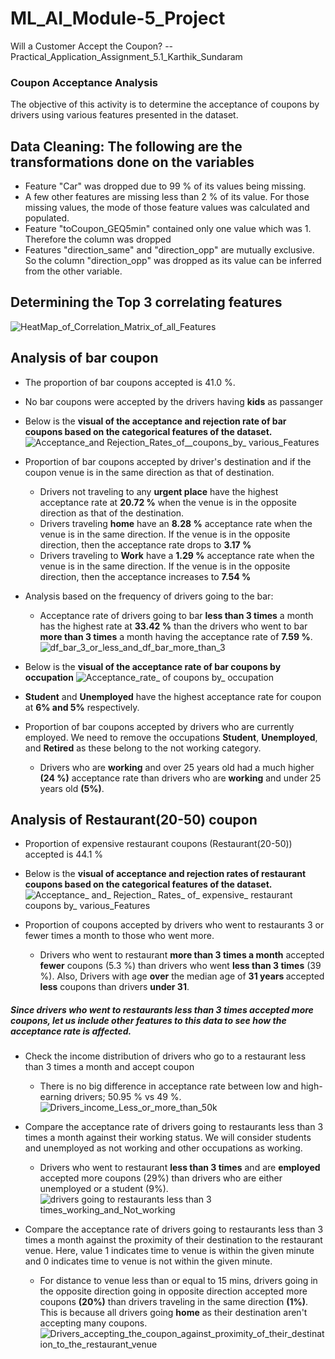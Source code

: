 # ML_AI_Module-5_Project
Will a Customer Accept the Coupon? -- Practical_Application_Assignment_5.1_Karthik_Sundaram
### Coupon Acceptance Analysis

The objective of this activity is to determine the acceptance of coupons by drivers using various features presented in the dataset.

## Data Cleaning: The following are the transformations done on the variables
* Feature "Car" was dropped due to 99 % of its values being missing.
* A few other features are missing less than 2 % of its value. For those missing values, the mode of those feature values was calculated and populated. 
* Feature "toCoupon_GEQ5min" contained only one value which was 1. Therefore the column was dropped
* Features "direction_same" and "direction_opp" are mutually exclusive. So the column "direction_opp" was dropped as its value can be inferred from the other variable.

## Determining the Top 3 correlating features
![HeatMap_of_Correlation_Matrix_of_all_Features](https://github.com/karthiksundaram80/ML_AI_Module-5_Project/assets/42277105/d1cbdcc3-9315-403b-8143-d8c81e82f7cd)


## Analysis of bar coupon
* The proportion of bar coupons accepted is 41.0 %.
* No bar coupons were accepted by the drivers having <b>kids</b> as passanger
* Below is the <b>visual of the acceptance and rejection rate of bar coupons based on the categorical features of the dataset.</b>
![Acceptance_and Rejection_Rates_of__coupons_by_ various_Features](https://github.com/karthiksundaram80/ML_AI_Module-5_Project/assets/42277105/3a002f15-9ab1-4f19-a2f7-931ceaf921a8)


* Proportion of bar coupons accepted by driver's destination and if the coupon venue is in the same direction as that of destination.
  - Drivers not traveling to any <b>urgent place</b> have the highest acceptance rate at <b> 20.72 %</b> when the venue is in the opposite direction as that of the destination.
  - Drivers traveling <b>home</b> have an <b>8.28 %</b> acceptance rate when the venue is in the same direction. If the venue is in the opposite direction, then the acceptance rate drops to <b>3.17 %</b>
  - Drivers traveling to <b>Work</b> have a <b>1.29 %</b> acceptance rate when the venue is in the same direction. If the venue is in the opposite direction, then the acceptance increases to <b>7.54 %</b>
  
* Analysis based on the frequency of drivers going to the bar:
  - Acceptance rate of drivers going to bar <b>less than 3 times</b> a month has the highest rate at <b>33.42 %</b> than the drivers who went to bar <b>more than 3 times</b> a month having the acceptance rate of <b>7.59 %</b>.
  ![df_bar_3_or_less_and_df_bar_more_than_3](https://github.com/karthiksundaram80/ML_AI_Module-5_Project/assets/42277105/45b45bc8-c019-4421-bc54-38ad8c2f5ea5)

* Below is the <b> visual of the acceptance rate of bar coupons by occupation</b>
  ![Acceptance_rate_ of _coupons_ by_ occupation](https://github.com/karthiksundaram80/ML_AI_Module-5_Project/assets/42277105/19d3ceb2-472e-440e-974b-b0dbbfd6a8d2)



* <b>Student</b> and <b>Unemployed</b> have the highest acceptance rate for coupon at <b>6% and 5%</b> respectively.
* Proportion of bar coupons accepted by drivers who are currently employed. We need to remove the occupations <b>Student</b>, <b>Unemployed</b>, and <b>Retired</b> as these belong to the not working category.
  - Drivers who are <b>working</b> and over 25 years old had a much higher <b>(24 %)</b> acceptance rate than drivers who are <b>working</b> and under 25 years old <b>(5%)</b>.

## Analysis of Restaurant(20-50) coupon
* Proportion of expensive restaurant coupons (Restaurant(20-50)) accepted is 44.1 %
* Below is the <b>visual of acceptance and rejection rates of restaurant coupons based on the categorical features of the dataset.</b>
![Acceptance_ and_ Rejection_ Rates_ of_ expensive_ restaurant _coupons_ by_ various_Features](https://github.com/karthiksundaram80/ML_AI_Module-5_Project/assets/42277105/181df3da-a781-49f3-996f-97c3106f42c7)
 

* Proportion of coupons accepted by drivers who went to restaurants 3 or fewer times a month to those who went more.
  - Drivers who went to restaurant <b>more than 3 times a month</b> accepted <b>fewer</b> coupons (5.3 %) than drivers who went <b>less than 3 times</b> (39 %). Also,
    Drivers with age <b>over</b> the median age of <b>31 years </b> accepted <b>less</b> coupons than drivers <b>under 31</b>.
    
 ##### Since drivers who went to restaurants less than 3 times accepted more coupons, let us include other features to this data to see how the acceptance rate is affected.
 * Check the income distribution of drivers who go to a restaurant less than 3 times a month and accept coupon
   - There is no big difference in acceptance rate between low and high-earning drivers; 50.95 % vs 49 %.
     ![Drivers_income_Less_or_more_than_50k](https://github.com/karthiksundaram80/ML_AI_Module-5_Project/assets/42277105/5798aae4-1e66-4981-a6ec-ea36e895a11e)

     
 * Compare the acceptance rate of drivers going to restaurants less than 3 times a month against their working status. We will consider students and unemployed as not working and other occupations as working.
   - Drivers who went to restaurant <b>less than 3 times</b> and are <b>employed</b> accepted more coupons (29%) than drivers who are either unemployed or a student (9%).
     ![drivers going to restaurants less than 3 times_working_and_Not_working](https://github.com/karthiksundaram80/ML_AI_Module-5_Project/assets/42277105/3a082b86-be0e-4ba6-b79a-e370cabcae24)

 *  Compare the acceptance rate of drivers going to restaurants less than 3 times a month against the proximity of their destination to the restaurant venue. Here, value 1 indicates time to venue is within the given minute and 0 indicates time to venue is not within the given minute.
    - For distance to venue less than or equal to 15 mins, drivers going in the opposite direction going in opposite direction accepted more coupons <b>(20%)</b> than drivers traveling in the same direction <b>(1%)</b>. This is because all drivers going <b>home</b> as their destination aren't accepting many coupons.
      ![Drivers_accepting_the_coupon_against_proximity_of_their_destination_to_the_restaurant_venue](https://github.com/karthiksundaram80/ML_AI_Module-5_Project/assets/42277105/e696a753-d5c0-4c5a-aaab-25a255243151)

